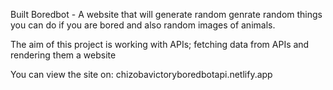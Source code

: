 Built Boredbot - A website that will generate random genrate random things you can do if you are bored and also random images of animals.

The aim of this project is working with APIs; fetching data from APIs and rendering them a website

You can view the site on: chizobavictoryboredbotapi.netlify.app
